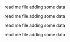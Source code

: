 read me file
adding some data

read me file
adding some data

read me file
adding some data

read me file
adding some data
